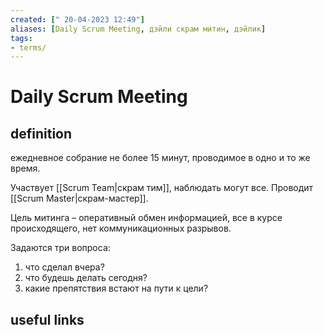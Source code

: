 ```yaml
---
created: [" 20-04-2023 12:49"]
aliases: [Daily Scrum Meeting, дэйли скрам митин, дэйлик]
tags:
- terms/
---
```


# Daily Scrum Meeting

## definition

ежедневное собрание не более 15 минут, проводимое в одно и то же время. 

Участвует [[Scrum Team|скрам тим]], наблюдать могут все. Проводит [[Scrum Master|скрам-мастер]]. 

Цель митинга – оперативный обмен информацией, все в курсе происходящего, нет коммуникационных разрывов. 

Задаются три вопроса: 
1) что сделал вчера?
2) что будешь делать сегодня?
3) какие препятствия встают на пути к цели?

## useful links
